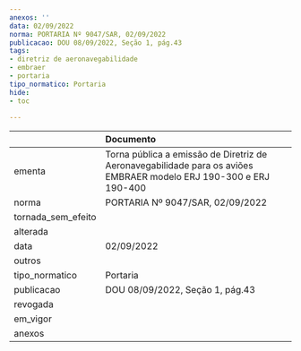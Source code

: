 ```yaml
---
anexos: ''
data: 02/09/2022
norma: PORTARIA Nº 9047/SAR, 02/09/2022
publicacao: DOU 08/09/2022, Seção 1, pág.43
tags:
- diretriz de aeronavegabilidade
- embraer
- portaria
tipo_normatico: Portaria
hide: 
- toc 
 
---
```


|                    | Documento                                                                                                         |
|:-------------------|:------------------------------------------------------------------------------------------------------------------|
| ementa             | Torna pública a emissão de Diretriz de Aeronavegabilidade para os aviões EMBRAER modelo ERJ 190-300 e ERJ 190-400 |
| norma              | PORTARIA Nº 9047/SAR, 02/09/2022                                                                                  |
| tornada_sem_efeito |                                                                                                                   |
| alterada           |                                                                                                                   |
| data               | 02/09/2022                                                                                                        |
| outros             |                                                                                                                   |
| tipo_normatico     | Portaria                                                                                                          |
| publicacao         | DOU 08/09/2022, Seção 1, pág.43                                                                                   |
| revogada           |                                                                                                                   |
| em_vigor           |                                                                                                                   |
| anexos             |                                                                                                                   |